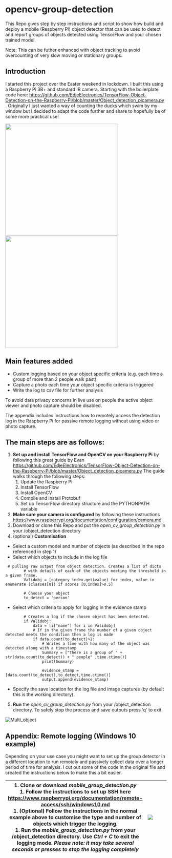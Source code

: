 # opencv-group-detection
This Repo gives step by step instructions and script to show how build and deploy a mobile (Respberry Pi) object detector that can be used to detect and report groups of objects detected using TensorFlow and your chosen trained model.


Note: This can be futher enhanced with object tracking to avoid overcounting of very slow moving or stationary groups.
## Introduction
I started this project over the Easter weekend in lockdown. I built this using a Raspberry Pi 3B+ and standard IR camera. Starting with the boilerplate code here: https://github.com/EdjeElectronics/TensorFlow-Object-Detection-on-the-Raspberry-Pi/blob/master/Object_detection_picamera.py . Originally I just wanted a way of counting the ducks which swim by my window but I decided to adapt the code further and share to hopefully be of some more practical use! 

<p float="left">
  <img src="https://github.com/Tqualizer/opencv-group-detection/blob/master/Setup%20picture.jpg" height="350" />
  <img src="https://github.com/Tqualizer/opencv-group-detection/blob/master/Multi-object%20capture%20logging.png" height="350" /> 
</p>

## Main features added
* Custom logging based on your object specific criteria (e.g. each time a group of more than 2 people walk past)
* Capture a photo each time your object specific criteria is triggered 
* Write the log to csv file for further analysis 


To avoid data privacy concerns in live use on people the active object viewer and photo capture should be disabled. 

The appendix includes instructions how to remotely access the  detection log in the Raspberry Pi for passive remote logging without using video or photo capture.


## The main steps are as follows:
1. **Set up and install TensorFlow and OpenCV on your Raspberry Pi** by following this great guide by Evan https://github.com/EdjeElectronics/TensorFlow-Object-Detection-on-the-Raspberry-Pi/blob/master/Object_detection_picamera.py 
The guide walks through the following steps:
    1. Update the Raspberry Pi
    1. Install TensorFlow
    1. Install OpenCV
    1. Compile and install Protobuf
    1. Set up TensorFlow directory structure and the PYTHONPATH variable
1. **Make sure your camera is configured** by following these instructions https://www.raspberrypi.org/documentation/configuration/camera.md
1. Download or clone this Repo and put the *open_cv_group_detection.py* in your /object_detection directory
1. (optional) **Customisation**
 * Select a custom model and number of objects (as described in the repo referenced in step 1)
 * Select which objects to include in the log file
```
 # pulling raw output from object detection. Creates a list of dicts 
        # with details of each of the objects meeting the threshold in a given frame.
        Validobj = [category_index.get(value) for index, value in enumerate (classes[0]) if scores [0,index]>0.5]
        
        # Choose your object
        to_detect = 'person' 
```  
   * Select which criteria to apply for logging in the evidence stamp
```
        # Creates a log if the chosen object has been detected.
        if Validobj:
            data = [i["name"] for i in Validobj]
            # If in the given frame the number of a given object detected meets the condition then a log is made   
            if data.count(to_detect)>2:
                # Writes a line with how many of the object was detected along with a timestamp
                Summary = ["There is a group of " + str(data.count(to_detect)) + " people" ,time.ctime()]
                print(Summary)
                
                evidence_stamp = [data.count(to_detect),to_detect,time.ctime()]
                output.append(evidence_stamp)
```
   * Specify the save location for the log file and image captures (by default this is the working directory).

5. **Run** the *open_cv_group_detection.py* from your /object_detection directory. To safely stop the process and save outputs press 'q' to exit.

![Multi_object](https://github.com/Tqualizer/opencv-group-detection/blob/master/Birds%20example.png)


## Appendix: Remote logging (Windows 10 example)
Depending on your use case you might want to set up the group detector in a different location to run remotely and passively collect data over a longer period of time for analysis. I cut out some of the code in the original file and created the instructions below to make this a bit easier.

| 1. Clone or download *mobile_group_detection.py*<br>1. Follow the instructions to set up SSH  here https://www.raspberrypi.org/documentation/remote-access/ssh/windows10.md<br>1. (Optional) Follow the instructions in the normal example above to customise the type and number of objects which trigger the logging.<br>1. **Run** the *mobile_group_detection.py* from your /object_detection directory. Use _Ctrl + C_ to exit the logging mode. _Please note: it may take several seconds or presses to stop the logging completely_ | ![](https://github.com/Tqualizer/opencv-group-detection/blob/master/Remote%20setup%20picture.jpg) |   |   |   |
|--------------------------------------------------------------------------------------------------------------------------------------------------------------------------------------------------------------------------------------------------------------------------------------------------------------------------------------------------------------------------------------------------------------------------------------------------------------------------------------------------------------------------------------------|---------------------------------------------------------------------------------------------------|---|---|---|


